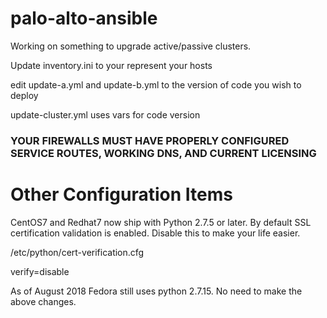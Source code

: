 # palo-alto-ansible

Working on something to upgrade active/passive clusters.

Update inventory.ini to your represent your hosts

edit update-a.yml and update-b.yml to the version of code you wish to deploy

update-cluster.yml uses vars for code version



### YOUR FIREWALLS MUST HAVE PROPERLY CONFIGURED SERVICE ROUTES, WORKING DNS, AND CURRENT LICENSING





# Other Configuration Items

CentOS7 and Redhat7 now ship with Python 2.7.5 or later.  By default SSL certification validation is enabled.  Disable this to make your life easier.

/etc/python/cert-verification.cfg

verify=disable


As of August 2018 Fedora still uses python 2.7.15.  No need to make the above changes.
